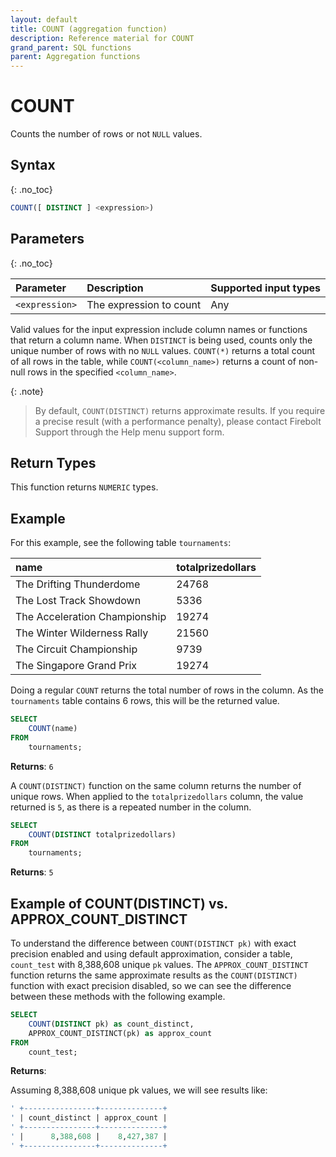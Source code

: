 ```yaml
---
layout: default
title: COUNT (aggregation function)
description: Reference material for COUNT
grand_parent: SQL functions
parent: Aggregation functions
---
```



# COUNT

Counts the number of rows or not `NULL` values.

## Syntax
{: .no_toc}

```sql
COUNT([ DISTINCT ] <expression>)
```

## Parameters
{: .no_toc}

| Parameter | Description                         |Supported input types |
| :--------- | :----------------------------------- | :---------------------|
| `<expression>`  | The expression to count | Any | 


Valid values for the input expression include column names or functions that return a column name. When `DISTINCT` is being used, counts only the unique number of rows with no `NULL` values. `COUNT(*)` returns a total count of all rows in the table, while `COUNT(<column_name>)` returns a count of non-null rows in the specified `<column_name>`.

{: .note}
> By default, `COUNT(DISTINCT)` returns approximate results. If you require a precise result (with a performance penalty), please contact Firebolt Support through the Help menu support form. 

## Return Types
This function returns `NUMERIC` types. 

## Example
For this example, see the following table `tournaments`: 

| name                          | totalprizedollars |
| :-----------------------------| :-----------------| 
| The Drifting Thunderdome      | 24768             |
| The Lost Track Showdown       | 5336              |
| The Acceleration Championship | 19274             |
| The Winter Wilderness Rally   | 21560             |
| The Circuit Championship      | 9739              |
| The Singapore Grand Prix      | 19274             |

Doing a regular `COUNT` returns the total number of rows in the column. As the `tournaments` table contains 6 rows, this will be the returned value. 

```sql
SELECT
	COUNT(name)
FROM
	tournaments;
```

**Returns**: `6`

A `COUNT(DISTINCT)` function on the same column returns the number of unique rows. When applied to the `totalprizedollars` column, the value returned is `5`, as there is a repeated number in the column. 

```sql
SELECT
	COUNT(DISTINCT totalprizedollars)
FROM
	tournaments;
```

**Returns**: `5`

## Example of COUNT(DISTINCT) vs. APPROX_COUNT_DISTINCT

To understand the difference between `COUNT(DISTINCT pk)` with exact precision enabled and using default approximation, consider a table, `count_test` with 8,388,608 unique `pk` values. The `APPROX_COUNT_DISTINCT` function returns the same approximate results as the `COUNT(DISTINCT)` function with exact precision disabled, so we can see the difference between these methods with the following example. 

```sql
SELECT
	COUNT(DISTINCT pk) as count_distinct,
	APPROX_COUNT_DISTINCT(pk) as approx_count
FROM
	count_test;
```

**Returns**: 

Assuming 8,388,608 unique pk values, we will see results like: 


```sql
' +----------------+--------------+
' | count_distinct | approx_count |
' +----------------+--------------+
' |      8,388,608 |    8,427,387 |
' +----------------+--------------+
```
